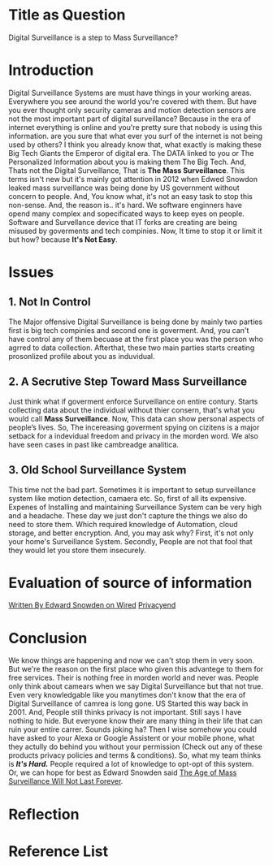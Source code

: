 # Title as Question
Digital Surveillance is a step to Mass Surveillance?

# Introduction
Digital Surveillance Systems are must have things in your working areas. Everywhere you see around the world you're covered with them. But have you ever thought only security cameras and motion detection sensors are not the most important part of digital surveillance? Because in the era of internet everything is online and you're pretty sure that nobody is using this information. are you sure that what ever you surf of the internet is not being used by others? I think you already know that, what exactly is making these Big Tech Giants the Emperor of digital era. The DATA linked to you or The Personalized Information about you is making them The Big Tech. And, Thats not the Digital Surveillance, That is **The Mass Surveillance**. This terms isn't new but it's mainly got attention in 2012 when Edwed Snowdon leaked mass surveillance was being done by US government without concern to people. And, You know what, it's not an easy task to stop this non-sense. And, the reason is.. it's hard. We software enginners have opend many complex and sopecificated ways to keep eyes on people. Software and Survellance device that IT forks are creating are being misused by goverments and tech compinies. Now, It time to stop it or limit it but how? because **It's Not Easy**.

# Issues
## 1. Not In Control
The Major offensive Digital Surveillance is being done by mainly two parties first is big tech compinies and second one is goverment. And, you can't have control any of them becuase at the first place you was the person who agrred to data collection. Afterthat, these two main parties starts creating prosonlized profile about you as induvidual.

## 2. A Secrutive Step Toward Mass Surveillance
Just think what if goverment enforce Surveillance on entire contury. Starts collecting data about the individual without thier consern, that's what you would call **Mass Surveillance**. Now, This data can show personal aspects of people’s lives. So, The incereasing goverment spying on cizitens is a major setback for a indevidual freedom and privacy in the morden word. We also have seen cases in past like cambreadge analitica.

## 3. Old School Surveillance System
This time not the bad part. Sometimes it is important to setup surveillance system like motion detection, camaera etc. So, first of all its expensive. Expenes of Installing and maintaining Surveillance System can be very high and a headache. These day we just don't capture the things we also do need to store them. Which required knowledge of Automation, cloud storage, and better encryption. And, you may ask why? First, it's not only your home's Surveillance System. Secondly, People are not that fool that they would let you store them insecurely.

# Evaluation of source of information
[Written By Edward Snowden on Wired](https://www.wired.com/story/the-age-of-mass-surveillance-will-not-last-forever/)
[Privacyend](https://www.privacyend.com/mass-surveillance/)

# Conclusion
We know things are happening and now we can't stop them in very soon. But we're the reason on the first place who given this advantege to them for free services.
Their is nothing free in morden world and never was. People only think about camears when we say Digital Surveillance but that not true. Even very knowledgable like you manytimes don't know that the era of Digital Surveillance of camrea is long gone. US Started this way back in 2001. And, People still thinks privacy is not important. Still says I have nothing to hide. But everyone know their are many thing in their life that can ruin your entire carrer. Sounds joking ha? Then I wise somehow you could have asked to your Alexa or Google Assistent or your mobile phone, what they actully do behind you without your permission (Check out any of these products privacy policies and terms & conditions). So, what my team thinks is ***It's Hard.*** People required a lot of knowledge to opt-opt of this system. Or, we can hope for best as Edward Snowden said [The Age of Mass Surveillance Will Not Last Forever](https://www.wired.com/story/the-age-of-mass-surveillance-will-not-last-forever/).

# Reflection

# Reference List